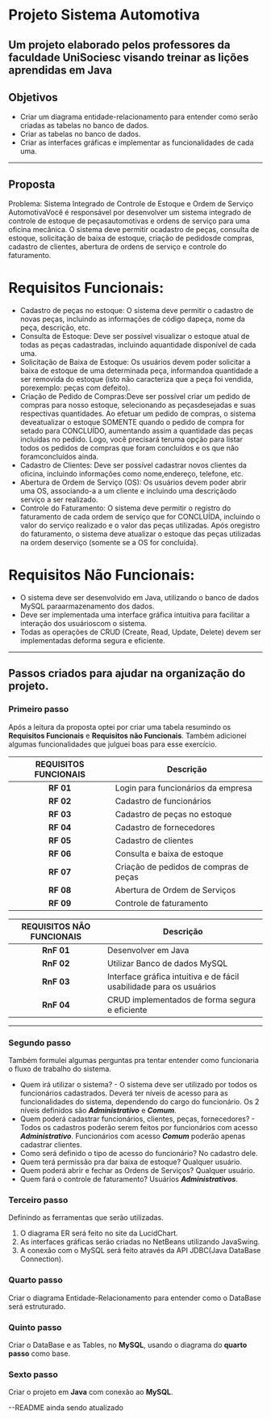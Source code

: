 # Projeto Sistema Automotiva

## Um projeto elaborado pelos professores da faculdade UniSociesc visando treinar as lições aprendidas em Java

## Objetivos
* Criar um diagrama entidade-relacionamento para entender como serão criadas as tabelas no banco de dados.
* Criar as tabelas no banco de dados.
* Criar as interfaces gráficas e implementar as funcionalidades de cada uma.
---

## Proposta
Problema: Sistema Integrado de Controle de Estoque e Ordem de Serviço AutomotivaVocê é responsável por desenvolver um sistema integrado de controle de estoque de peçasautomotivas e ordens de serviço para uma oficina mecânica. O sistema deve permitir ocadastro de peças, consulta de estoque, solicitação de baixa de estoque, criação de pedidosde compras, cadastro de clientes, abertura de ordens de serviço e controle do faturamento.

# Requisitos Funcionais:
* Cadastro de peças no estoque: O sistema deve permitir o cadastro de novas peças, incluindo as informações de código dapeça, nome da peça, descrição, etc.
* Consulta de Estoque: Deve ser possível visualizar o estoque atual de todas as peças cadastradas, incluindo aquantidade disponível de cada uma.
* Solicitação de Baixa de Estoque: Os usuários devem poder solicitar a baixa de estoque de uma determinada peça, informandoa quantidade a ser removida do estoque (isto não caracteriza que a peça foi vendida, porexemplo: peças com defeito).
* Criação de Pedido de Compras:Deve ser possível criar um pedido de compras para nosso estoque, selecionando as peçasdesejadas e suas respectivas quantidades. Ao efetuar um pedido de compras, o sistema deveatualizar o estoque SOMENTE quando o pedido de compra for setado para CONCLUÍDO, aumentando assim a quantidade das peças incluídas no pedido. Logo, você precisará teruma opção para listar todos os pedidos de compras que foram concluídos e os que não foramconcluídos ainda.
* Cadastro de Clientes: Deve ser possível cadastrar novos clientes da oficina, incluindo informações como nome,endereço, telefone, etc.
* Abertura de Ordem de Serviço (OS): Os usuários devem poder abrir uma OS, associando-a a um cliente e incluindo uma descriçãodo serviço a ser realizado.
* Controle do Faturamento: O sistema deve permitir o registro do faturamento de cada ordem de serviço que for CONCLUÍDA, incluindo o valor do serviço realizado e o valor das peças utilizadas. Após oregistro do faturamento, o sistema deve atualizar o estoque das peças utilizadas na ordem deserviço (somente se a OS for concluída).

# Requisitos Não Funcionais:
* O sistema deve ser desenvolvido em Java, utilizando o banco de dados MySQL paraarmazenamento dos dados.
* Deve ser implementada uma interface gráfica intuitiva para facilitar a interação dos usuárioscom o sistema.
* Todas as operações de CRUD (Create, Read, Update, Delete) devem ser implementadas deforma segura e eficiente.
---

## Passos criados para ajudar na organização do projeto.

### Primeiro passo
Após a leitura da proposta optei por criar uma tabela resumindo os **Requisitos Funcionais** e **Requisitos não Funcionais**. Também adicionei algumas funcionalidades que julguei boas para esse exercício.

| **REQUISITOS FUNCIONAIS**  | **Descrição**           |
|:---:|---|
|  **RF 01**  | Login para funcionários da empresa |
|  **RF 02**  | Cadastro de funcionários |
|  **RF 03**  | Cadastro de peças no estoque |
|  **RF 04**  | Cadastro de fornecedores |
|  **RF 05**  | Cadastro de clientes |
|  **RF 06**  | Consulta e baixa de estoque |
|  **RF 07**  | Criação de pedidos de compras de peças |
|  **RF 08**  | Abertura de Ordem de Serviços |
|  **RF 09**  | Controle de faturamento |

| **REQUISITOS NÃO FUNCIONAIS**  | **Descrição**       |
|:---:|---|
| **RnF 01** | Desenvolver em Java |
| **RnF 02** | Utilizar Banco de dados MySQL |
| **RnF 03** | Interface gráfica intuitiva e de fácil usabilidade para os usuários |
| **RnF 04** | CRUD implementados de forma segura e eficiente |
---

### Segundo passo
Também formulei algumas perguntas pra tentar entender como funcionaria o fluxo de trabalho do sistema.

* Quem irá utilizar o sistema?  - O sistema deve ser utilizado por todos os funcionários cadastrados. Deverá ter níveis de acesso para as funcionalidades do sistema, dependendo do cargo do funcionário. Os 2 níveis definidos são ***Administrativo*** e ***Comum***.
* Quem poderá cadastrar funcionários, clientes, peças, fornecedores? - Todos os cadastros poderão serem feitos por funcionários com acesso ***Administrativo***. Funcionários com acesso ***Comum*** poderão apenas cadastrar clientes.
* Como será definido o tipo de acesso do funcionário? No cadastro dele.
* Quem terá permissão pra dar baixa de estoque? Qualquer usuário.
* Quem poderá abrir e fechar as Ordens de Serviços? Qualquer usuário.
* Quem fará o controle de faturamento? Usuários ***Administrativos***.

### Terceiro passo
Definindo as ferramentas que serão utilizadas.
1. O diagrama ER será feito no site da LucidChart.
2. As interfaces gráficas serão criadas no NetBeans utilizando JavaSwing.
3. A conexão com o MySQL será feito através da API JDBC(Java DataBase Connection).

### Quarto passo
Criar o diagrama Entidade-Relacionamento para entender como o DataBase será estruturado.

### Quinto passo
Criar o DataBase e as Tables, no **MySQL**, usando o diagrama do **quarto passo** como base.

### Sexto passo
Criar o projeto em **Java** com conexão ao **MySQL**.

--README ainda sendo atualizado
